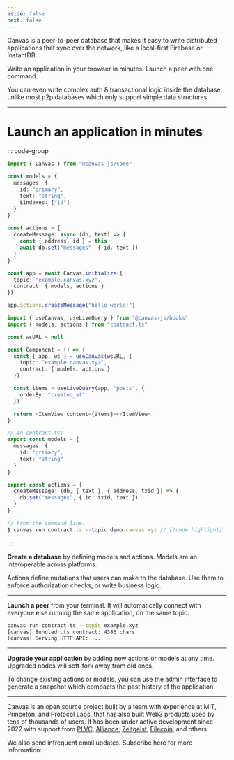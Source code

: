 ```yaml
---
aside: false
next: false
---
```


<div :class="$style.main">

<HeroRow tagline="Early Developer Preview" text="Distributed database & runtime made simple" :image="{ light: '/graphic_jellyfish_dark.png', dark: '/graphic_jellyfish.png' }" />

<div :class="$style.mainInner">

Canvas is a peer-to-peer database that makes it easy to write distributed
applications that sync over the network, like a local-first Firebase or InstantDB.

Write an application in your browser in minutes. Launch a peer
with one command.

You can even write complex auth & transactional logic inside the database,
unlike most p2p databases which only support simple data structures.

</div>

<FeatureTags :features="[
  {
    text: 'Runs on browser, desktop, or mobile',
    tooltip: 'Works in the browser, in Node.js, or in React Native',
    iconName: 'mobile'
  },
  {
    text: 'Cross-database persistence',
    tooltip: 'Uses SQLite, Postgres, or IndexedDB as the backing data store',
    iconName: 'database'
  },
  {
    text: 'Sync via libp2p',
    tooltip: 'Browser-to-server and server-to-server libp2p WebSockets',
    iconName: 'activity'
  },
  {
    text: 'Reactive queries',
    tooltip: 'React hooks for live-updating apps & database queries',
    iconName: 'compare'
  },
  {
    text: 'Custom mutators',
    tooltip: 'Write custom mutators for auth rules or business logic',
    iconName: 'atom'
  },
  {
    text: 'Transactions',
    tooltip: 'Serializable database transactions that roll back on conflict',
    iconName: 'rewind'
  },
  {
    text: 'IPFS standards',
    tooltip: 'Built on IPFS standards and our Merkle sync system (Prolly-trees)',
    iconName: '123'
  },
  {
    text: 'Web UI',
    tooltip: 'Firebase-like database management interface',
    iconName: 'apps',
  },
  {
    text: 'MIT License',
    tooltip: 'Open source, and fully self-hostable',
    iconName: 'crown',
  },
  {
    text: 'CRDTs',
    tooltip: 'Soon: Multiplayer editing using embedded CRDTs',
    iconName: 'guide',
    disabled: true,
  },
  {
    text: 'Private Data',
    tooltip: 'Soon: Native support for end-to-end encrypted data',
    iconName: 'lock',
    disabled: true
  },
  {
    text: 'Web2 Login',
    tooltip: 'Soon: Login optimized for usability and accessibility',
    iconName: 'lock',
    disabled: true
  },
]" />

</div>

---

<div :class="$style.sectionHeader">

# Launch an application in minutes

</div>

<div :class="$style.flex">
  <div :class="$style.colRight">

::: code-group

```ts [Browser]
import { Canvas } from "@canvas-js/core"

const models = {
  messages: {
    id: "primary",
    text: "string",
    $indexes: ["id"]
  }
}

const actions = {
  createMessage: async (db, text) => {
    const { address, id } = this
    await db.set("messages", { id, text })
  }
}

const app = await Canvas.initialize({
  topic: "example.canvas.xyz",
  contract: { models, actions }
})

app.actions.createMessage("hello world!")
```

```ts [React hook]
import { useCanvas, useLiveQuery } from "@canvas-js/hooks"
import { models, actions } from "contract.ts"

const wsURL = null

const Component = () => {
  const { app, ws } = useCanvas(wsURL, {
    topic: "example.canvas.xyz",
    contract: { models, actions }
  })

  const items = useLiveQuery(app, "posts", {
    orderBy: "created_at"
  })

  return <ItemView content={items}></ItemView>
}
```

```ts [Command Line]
// In contract.ts:
export const models = {
  messages: {
    id: "primary",
    text: "string"
  }
}

export const actions = {
  createMessage: (db, { text }, { address, txid }) => {
    db.set("messages", { id: txid, text })
  }
}

// From the command line:
$ canvas run contract.ts --topic demo.canvas.xyz // [!code highlight]
```

:::

<CodeGroupOpener /> <!-- needed for production build -->

  </div>
  <div :class="$style.colLeft">

**Create a database** by defining models and actions.
Models are an interoperable across platforms.

Actions define mutations that users can make to the database. Use them to
enforce authorization checks, or write business logic.

---

**Launch a peer** from your terminal. It will automatically connect
with everyone else running the same application, on the same topic.

```sh
canvas run contract.ts --topic example.xyz
[canvas] Bundled .ts contract: 4386 chars
[canvas] Serving HTTP API: ...
```

---

**Upgrade your application** by adding new actions or
models at any time. Upgraded nodes will soft-fork
away from old ones.

To change existing actions or models, you can use the admin interface
to generate a snapshot which compacts the past history of the
application.

  </div>
</div>

---

<!-- <FeatureRow title="Components" detail="">
  <FeatureCard title="@canvas-js/okra" details="A Prolly tree written in Zig, that enables fast peer-to-peer sync for application histories." link="https://github.com/canvasxyz/okra" linkText="Github" secondaryLink="https://docs.canvas.xyz/blog/2023-05-04-merklizing-the-key-value-store.html" secondaryLinkText="Blog"/>
  <FeatureCard title="@canvas-js/gossiplog" details="A self-authenticating distributed log for multi-writer applications." link="https://github.com/canvasxyz/canvas/tree/main/packages/gossiplog" linkText="Github" secondaryLinkText="Talk" secondaryLink="https://www.youtube.com/watch?v=X8nAdx1G-Cs"/>
  <FeatureCard title="@canvas-js/modeldb" details="A cross-platform relational database wrapper for IDB, SQLite, and Postgres." link="https://github.com/canvasxyz/canvas/tree/main/packages/modeldb" linkText="Github"/>
  <FeatureCard title="@canvas-js/core" details="A database for local-first and peer-to-peer applications, with an embedded runtime." link="https://github.com/canvasxyz/canvas/tree/main/packages/modeldb" linkText="Github"/>
  <FeatureCard title="@canvas-js/chain-ethereum" details="Log in with an Ethereum wallet. Also supports Cosmos, Solana, and Polkadot." linkText="Demo" link="https://chat-example.canvas.xyz/"/>
</FeatureRow> -->

<div :class="$style.end">

Canvas is an open source project built by a team with experience at
MIT, Princeton, and Protocol Labs, that has also built Web3
products used by tens of thousands of users. It has been under active development
since 2022 with support from <a href="https://www.protocol.vc/" target="_blank">PLVC</a>,
<a href="https://alliance.xyz/" target="_blank">Alliance</a>, <a href="https://zeitgeist.xyz/" target="_blank">Zeitgeist</a>, <a href="https://fil.org/" target="_blank">Filecoin</a>, and others.

</div>

We also send infrequent email updates. Subscribe here for more information:

<br/>

<EmailForm />

<HomepageFooter />

<style module>
.main { max-width: 630px; }
.mainInner { max-width: 630px; } /* make room for jellyfish */
@media (max-width: 960px) {
  .main { margin: 0 auto; }
  .mainInner { max-width: none; }
}

.sectionHeader { margin: 2.5rem 0 0.7rem; }

.flex div[class*="vp-adaptive-theme"] { font-size: 98%; }
.colLeft div[class*="vp-adaptive-theme"] { font-size: 96%; }

.flex { display: flex; flex-direction: row-reverse; }
.colLeft { width: 49%; padding-right: 33px; padding-top: 0px; }
.colLeft hr { margin: 1.75rem 0; }
.colRight { width: 51%; }
.colLeft div[class*="vp-adaptive-theme"] { margin: 1.33rem 0 1.32rem !important; }

@media (max-width: 640px) {
  .flex { display: block; padding-top: 1px; }
  .colLeft { width: 100%; padding-right: 0; }
  .colRight { width: 100%; }
}

.end {
  margin: 40px 0;
  max-width: 600px;
}
</style>
